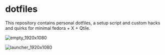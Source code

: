 # dotfiles

This repository contains personal dotfiles, a setup script and custom hacks and quirks for minimal fedora + X + Qtile. 

![empty_1920x1080](https://user-images.githubusercontent.com/46600932/213951950-637ac6e8-b59d-43fb-be21-db4028386751.png)

![launcher_1920x1080](https://user-images.githubusercontent.com/46600932/213951954-4888cb5e-dd48-4f82-98be-2d5904b46b8e.png)



